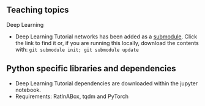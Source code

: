 ## Teaching topics

Deep Learning
- Deep Learning Tutorial networks has been added as a [submodule](./DeepLearningTutorial/). Click the link to find it or, if you are running this locally, download the contents with: `git submodule init; git submodule update`


## Python specific libraries and dependencies
- Deep Learning Tutorial dependencies are downloaded within the jupyter notebook. 
- Requirements: RatInABox, tqdm and PyTorch

